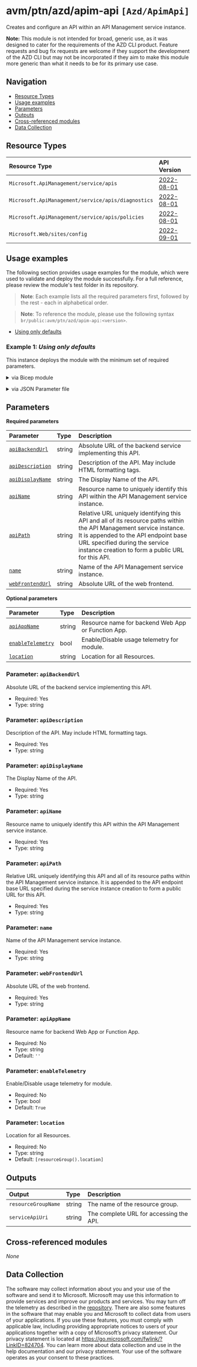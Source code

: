 # avm/ptn/azd/apim-api `[Azd/ApimApi]`

Creates and configure an API within an API Management service instance.

**Note:** This module is not intended for broad, generic use, as it was designed to cater for the requirements of the AZD CLI product. Feature requests and bug fix requests are welcome if they support the development of the AZD CLI but may not be incorporated if they aim to make this module more generic than what it needs to be for its primary use case.

## Navigation

- [Resource Types](#Resource-Types)
- [Usage examples](#Usage-examples)
- [Parameters](#Parameters)
- [Outputs](#Outputs)
- [Cross-referenced modules](#Cross-referenced-modules)
- [Data Collection](#Data-Collection)

## Resource Types

| Resource Type | API Version |
| :-- | :-- |
| `Microsoft.ApiManagement/service/apis` | [2022-08-01](https://learn.microsoft.com/en-us/azure/templates/Microsoft.ApiManagement/2022-08-01/service/apis) |
| `Microsoft.ApiManagement/service/apis/diagnostics` | [2022-08-01](https://learn.microsoft.com/en-us/azure/templates/Microsoft.ApiManagement/2022-08-01/service/apis/diagnostics) |
| `Microsoft.ApiManagement/service/apis/policies` | [2022-08-01](https://learn.microsoft.com/en-us/azure/templates/Microsoft.ApiManagement/2022-08-01/service/apis/policies) |
| `Microsoft.Web/sites/config` | [2022-09-01](https://learn.microsoft.com/en-us/azure/templates/Microsoft.Web/sites) |

## Usage examples

The following section provides usage examples for the module, which were used to validate and deploy the module successfully. For a full reference, please review the module's test folder in its repository.

>**Note**: Each example lists all the required parameters first, followed by the rest - each in alphabetical order.

>**Note**: To reference the module, please use the following syntax `br/public:avm/ptn/azd/apim-api:<version>`.

- [Using only defaults](#example-1-using-only-defaults)

### Example 1: _Using only defaults_

This instance deploys the module with the minimum set of required parameters.


<details>

<summary>via Bicep module</summary>

```bicep
module apimApi 'br/public:avm/ptn/azd/apim-api:<version>' = {
  name: 'apimApiDeployment'
  params: {
    // Required parameters
    apiBackendUrl: '<apiBackendUrl>'
    apiDescription: 'api description'
    apiDisplayName: 'apd-aapmin'
    apiName: 'an-aapmin001'
    apiPath: 'apipath-aapmin'
    name: 'as-aapmin001'
    webFrontendUrl: '<webFrontendUrl>'
    // Non-required parameters
    location: '<location>'
  }
}
```

</details>
<p>

<details>

<summary>via JSON Parameter file</summary>

```json
{
  "$schema": "https://schema.management.azure.com/schemas/2019-04-01/deploymentParameters.json#",
  "contentVersion": "1.0.0.0",
  "parameters": {
    // Required parameters
    "apiBackendUrl": {
      "value": "<apiBackendUrl>"
    },
    "apiDescription": {
      "value": "api description"
    },
    "apiDisplayName": {
      "value": "apd-aapmin"
    },
    "apiName": {
      "value": "an-aapmin001"
    },
    "apiPath": {
      "value": "apipath-aapmin"
    },
    "name": {
      "value": "as-aapmin001"
    },
    "webFrontendUrl": {
      "value": "<webFrontendUrl>"
    },
    // Non-required parameters
    "location": {
      "value": "<location>"
    }
  }
}
```

</details>
<p>


## Parameters

**Required parameters**

| Parameter | Type | Description |
| :-- | :-- | :-- |
| [`apiBackendUrl`](#parameter-apibackendurl) | string | Absolute URL of the backend service implementing this API. |
| [`apiDescription`](#parameter-apidescription) | string | Description of the API. May include HTML formatting tags. |
| [`apiDisplayName`](#parameter-apidisplayname) | string | The Display Name of the API. |
| [`apiName`](#parameter-apiname) | string | Resource name to uniquely identify this API within the API Management service instance. |
| [`apiPath`](#parameter-apipath) | string | Relative URL uniquely identifying this API and all of its resource paths within the API Management service instance. It is appended to the API endpoint base URL specified during the service instance creation to form a public URL for this API. |
| [`name`](#parameter-name) | string | Name of the API Management service instance. |
| [`webFrontendUrl`](#parameter-webfrontendurl) | string | Absolute URL of the web frontend. |

**Optional parameters**

| Parameter | Type | Description |
| :-- | :-- | :-- |
| [`apiAppName`](#parameter-apiappname) | string | Resource name for backend Web App or Function App. |
| [`enableTelemetry`](#parameter-enabletelemetry) | bool | Enable/Disable usage telemetry for module. |
| [`location`](#parameter-location) | string | Location for all Resources. |

### Parameter: `apiBackendUrl`

Absolute URL of the backend service implementing this API.

- Required: Yes
- Type: string

### Parameter: `apiDescription`

Description of the API. May include HTML formatting tags.

- Required: Yes
- Type: string

### Parameter: `apiDisplayName`

The Display Name of the API.

- Required: Yes
- Type: string

### Parameter: `apiName`

Resource name to uniquely identify this API within the API Management service instance.

- Required: Yes
- Type: string

### Parameter: `apiPath`

Relative URL uniquely identifying this API and all of its resource paths within the API Management service instance. It is appended to the API endpoint base URL specified during the service instance creation to form a public URL for this API.

- Required: Yes
- Type: string

### Parameter: `name`

Name of the API Management service instance.

- Required: Yes
- Type: string

### Parameter: `webFrontendUrl`

Absolute URL of the web frontend.

- Required: Yes
- Type: string

### Parameter: `apiAppName`

Resource name for backend Web App or Function App.

- Required: No
- Type: string
- Default: `''`

### Parameter: `enableTelemetry`

Enable/Disable usage telemetry for module.

- Required: No
- Type: bool
- Default: `True`

### Parameter: `location`

Location for all Resources.

- Required: No
- Type: string
- Default: `[resourceGroup().location]`


## Outputs

| Output | Type | Description |
| :-- | :-- | :-- |
| `resourceGroupName` | string | The name of the resource group. |
| `serviceApiUri` | string | The complete URL for accessing the API. |

## Cross-referenced modules

_None_

## Data Collection

The software may collect information about you and your use of the software and send it to Microsoft. Microsoft may use this information to provide services and improve our products and services. You may turn off the telemetry as described in the [repository](https://aka.ms/avm/telemetry). There are also some features in the software that may enable you and Microsoft to collect data from users of your applications. If you use these features, you must comply with applicable law, including providing appropriate notices to users of your applications together with a copy of Microsoft’s privacy statement. Our privacy statement is located at <https://go.microsoft.com/fwlink/?LinkID=824704>. You can learn more about data collection and use in the help documentation and our privacy statement. Your use of the software operates as your consent to these practices.
